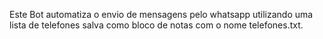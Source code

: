 Este Bot automatiza o envio de mensagens pelo whatsapp utilizando uma lista de telefones salva como bloco de notas com o nome telefones.txt.
